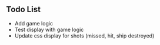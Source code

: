 Todo List
----
- Add game logic
- Test display with game logic
- Update css display for shots (missed, hit, ship destroyed)